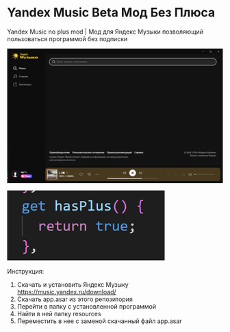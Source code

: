# Yandex Music Beta Мод Без Плюса
Yandex Music no plus mod | Мод для Яндекс Музыки позволяющий пользоваться программой без подписки

![alt text](Screenshot_3.png "Title")

![alt text](Screenshot_2.png "Title")


Инструкция:
1. Скачать и установить Яндекс Музыку https://music.yandex.ru/download/
2. Скачать app.asar из этого репозитория
3. Перейти в папку с установленной программой
4. Найти в ней папку resources
5. Переместить в нее с заменой скачанный файл app.asar
